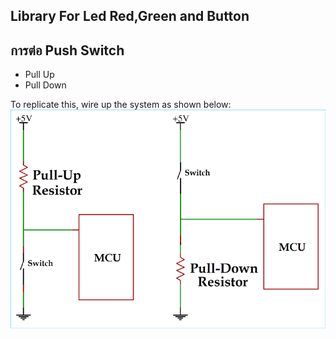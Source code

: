 ## Library For Led Red,Green and Button

## การต่อ Push Switch 
 - Pull Up
 - Pull Down

To replicate this, wire up the system as shown below:
![system_diagram](https://github.com/okaisank/MyClass/blob/8aac796b07d319f0b17f061d362e680e46e08217/Pull-up-and-Pull-down-Resistor.png)
